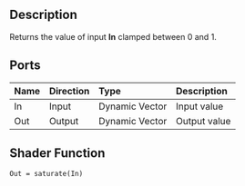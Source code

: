 ## Description

Returns the value of input **In** clamped between 0 and 1.

## Ports

| Name        | Direction           | Type  | Description |
|:------------ |:-------------|:-----|:---|
| In      | Input | Dynamic Vector | Input value |
| Out | Output      |    Dynamic Vector | Output value |

## Shader Function

`Out = saturate(In)`